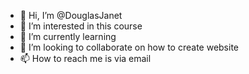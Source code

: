 - 👋 Hi, I’m @DouglasJanet
- 👀 I’m interested in this course 
- 🌱 I’m currently learning 
- 💞️ I’m looking to collaborate on how to create website
- 📫 How to reach me is via email 

<!---
DouglasJanet/DouglasJanet is a ✨ special ✨ repository because its `README.md` (this file) appears on your GitHub profile.
You can click the Preview link to take a look at your changes.
--->
